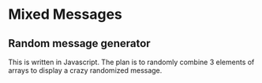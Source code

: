 # Mixed Messages
## Random message generator

This is written in Javascript.  The plan is to randomly combine 3 elements of arrays to display a crazy randomized message.